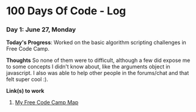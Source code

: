 # 100 Days Of Code - Log

### Day 1: June 27, Monday

**Today's Progress**: Worked on the basic algorithm scripting challenges in Free Code Camp.

**Thoughts** So none of them were to difficult, although a few did expose me to some concepts I didn't know about, like the arguments object in javascript. I also was able to help other people in the forums/chat and that felt super cool :).

**Link(s) to work**
1. [My Free Code Camp Map](https://www.freecodecamp.com/adia-a)
